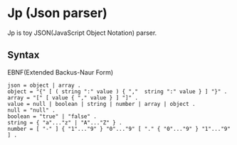 # Jp (Json parser)
Jp is toy JSON(JavaScript Object Notation) parser.

## Syntax
EBNF(Extended Backus-Naur Form)

```
json = object | array .
object = "{" [ ( string ":" value ) { ","  string ":" value } ] "}" .
array = "[" [ value { "," value } ] "]" .
value = null | boolean | string | number | array | object .
null = "null" .
boolean = "true" | "false" .
string = { "a"..."z" | "A"..."Z" } .
number = [ "-" ] { "1"..."9" } "0"..."9" [ "." { "0"..."9" } "1"..."9" ] .
```

